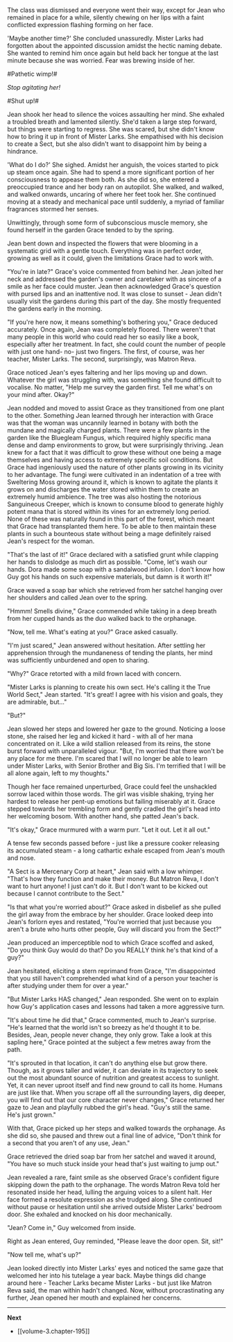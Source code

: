 
The class was dismissed and everyone went their way, except for Jean who remained in place for a while, silently chewing on her lips with a faint conflicted expression flashing forming on her face.

'Maybe another time?' She concluded unassuredly. Mister Larks had forgotten about the appointed discussion amidst the hectic naming debate. She wanted to remind him once again but held back her tongue at the last minute because she was worried. Fear was brewing inside of her.

#Pathetic wimp!#

*Stop agitating her!*

#Shut up!#

Jean shook her head to silence the voices assaulting her mind. She exhaled a troubled breath and lamented silently. She'd taken a large step forward, but things were starting to regress. She was scared, but she didn't know how to bring it up in front of Mister Larks. She empathised with his decision to create a Sect, but she also didn't want to disappoint him by being a hindrance.

'What do I do?' She sighed. Amidst her anguish, the voices started to pick up steam once again. She had to spend a more significant portion of her consciousness to appease them both. As she did so, she entered a preoccupied trance and her body ran on autopilot. She walked, and walked, and walked onwards, uncaring of where her feet took her. She continued moving at a steady and mechanical pace until suddenly, a myriad of familiar fragrances stormed her senses.

Unwittingly, through some form of subconscious muscle memory, she found herself in the garden Grace tended to by the spring.

Jean bent down and inspected the flowers that were blooming in a systematic grid with a gentle touch. Everything was in perfect order, growing as well as it could, given the limitations Grace had to work with.

"You're in late?" Grace's voice commented from behind her. Jean jolted her neck and addressed the garden's owner and caretaker with as sincere of a smile as her face could muster. Jean then acknowledged Grace's question with pursed lips and an inattentive nod. It was close to sunset - Jean didn't usually visit the gardens during this part of the day. She mostly frequented the gardens early in the morning.

"If you're here now, it means something's bothering you," Grace deduced accurately. Once again, Jean was completely floored. There weren't that many people in this world who could read her so easily like a book, especially after her treatment. In fact, she could count the number of people with just one hand- no- just two fingers. The first, of course, was her teacher, Mister Larks. The second, surprisingly, was Matron Reva.

Grace noticed Jean's eyes faltering and her lips moving up and down. Whatever the girl was struggling with, was something she found difficult to vocalise. No matter, "Help me survey the garden first. Tell me what's on your mind after. Okay?"

Jean nodded and moved to assist Grace as they transitioned from one plant to the other. Something Jean learned through her interaction with Grace was that the woman was uncannily learned in botany with both the mundane and magically charged plants. There were a few plants in the garden like the Bluegleam Fungus, which required highly specific mana dense and damp environments to grow, but were surprisingly thriving. Jean knew for a fact that it was difficult to grow these without one being a mage themselves and having access to extremely specific soil conditions. But Grace had ingeniously used the nature of other plants growing in its vicinity to her advantage. The fungi were cultivated in an indentation of a tree with Sweltering Moss growing around it, which is known to agitate the plants it grows on and discharges the water stored within them to create an extremely humid ambience. The tree was also hosting the notorious Sanguineous Creeper, which is known to consume blood to generate highly potent mana that is stored within its vines for an extremely long period. None of these was naturally found in this part of the forest, which meant that Grace had transplanted them here. To be able to then maintain these plants in such a bounteous state without being a mage definitely raised Jean's respect for the woman.

"That's the last of it!" Grace declared with a satisfied grunt while clapping her hands to dislodge as much dirt as possible. "Come, let's wash our hands. Dora made some soap with a sandalwood infusion. I don't know how Guy got his hands on such expensive materials, but damn is it worth it!"

Grace waved a soap bar which she retrieved from her satchel hanging over her shoulders and called Jean over to the spring.

"Hmmm! Smells divine," Grace commended while taking in a deep breath from her cupped hands as the duo walked back to the orphanage.

"Now, tell me. What's eating at you?" Grace asked casually.

"I'm just scared," Jean answered without hesitation. After settling her apprehension through the mundaneness of tending the plants, her mind was sufficiently unburdened and open to sharing.

"Why?" Grace retorted with a mild frown laced with concern.

"Mister Larks is planning to create his own sect. He's calling it the True World Sect," Jean started. "It's great! I agree with his vision and goals, they are admirable, but..."

"But?"

Jean slowed her steps and lowered her gaze to the ground. Noticing a loose stone, she raised her leg and kicked it hard - with all of her mana concentrated on it. Like a wild stallion released from its reins, the stone burst forward with unparalleled vigour. "But, I'm worried that there won't be any place for me there. I'm scared that I will no longer be able to learn under Mister Larks, with Senior Brother and Big Sis. I'm terrified that I will be all alone again, left to my thoughts."

Though her face remained unperturbed, Grace could feel the unshackled sorrow laced within those words. The girl was visible shaking, trying her hardest to release her pent-up emotions but failing miserably at it. Grace stepped towards her trembling form and gently cradled the girl's head into her welcoming bosom. With another hand, she patted Jean's back.

"It's okay," Grace murmured with a warm purr. "Let it out. Let it all out."

A tense few seconds passed before - just like a pressure cooker releasing its accumulated steam - a long cathartic exhale escaped from Jean's mouth and nose.

"A Sect is a Mercenary Corp at heart," Jean said with a low whimper. "That's how they function and make their money. But Matron Reva, I don't want to hurt anyone! I just can't do it. But I don't want to be kicked out because I cannot contribute to the Sect."

"Is that what you're worried about?" Grace asked in disbelief as she pulled the girl away from the embrace by her shoulder. Grace looked deep into Jean's forlorn eyes and restated, "You're worried that just because you aren't a brute who hurts other people, Guy will discard you from the Sect?"

Jean produced an imperceptible nod to which Grace scoffed and asked, "Do you think Guy would do that? Do you REALLY think he's that kind of a guy?"

Jean hesitated, eliciting a stern reprimand from Grace, "I'm disappointed that you still haven't comprehended what kind of a person your teacher is after studying under them for over a year."

"But Mister Larks HAS changed," Jean responded. She went on to explain how Guy's application cases and lessons had taken a more aggressive turn.

"It's about time he did that," Grace commented, much to Jean's surprise. "He's learned that the world isn't so breezy as he'd thought it to be. Besides, Jean, people never change, they only grow. Take a look at this sapling here," Grace pointed at the subject a few metres away from the path.

"It's sprouted in that location, it can't do anything else but grow there. Though, as it grows taller and wider, it can deviate in its trajectory to seek out the most abundant source of nutrition and greatest access to sunlight. Yet, it can never uproot itself and find new ground to call its home. Humans are just like that. When you scrape off all the surrounding layers, dig deeper, you will find out that our core character never changes," Grace returned her gaze to Jean and playfully rubbed the girl's head. "Guy's still the same. He's just grown."

With that, Grace picked up her steps and walked towards the orphanage. As she did so, she paused and threw out a final line of advice, "Don't think for a second that you aren't of any use, Jean."

Grace retrieved the dried soap bar from her satchel and waved it around, "You have so much stuck inside your head that's just waiting to jump out."

Jean revealed a rare, faint smile as she observed Grace's confident figure skipping down the path to the orphanage. The words Matron Reva told her resonated inside her head, lulling the arguing voices to a silent halt. Her face formed a resolute expression as she trudged along. She continued without pause or hesitation until she arrived outside Mister Larks' bedroom door. She exhaled and knocked on his door mechanically.

"Jean? Come in," Guy welcomed from inside.

Right as Jean entered, Guy reminded, "Please leave the door open. Sit, sit!"

"Now tell me, what's up?"

Jean looked directly into Mister Larks' eyes and noticed the same gaze that welcomed her into his tutelage a year back. Maybe things did change around here - Teacher Larks became Mister Larks - but just like Matron Reva said, the man within hadn't changed. Now, without procrastinating any further, Jean opened her mouth and explained her concerns.

____

**Next**
* [[volume-3.chapter-195]]